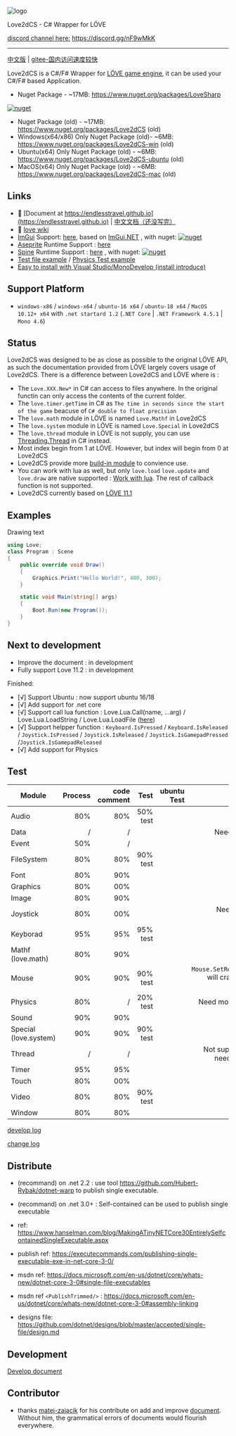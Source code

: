 
![logo](https://github.com/endlesstravel/Love2dCS/raw/master/img/logo.png "logo")

Love2dCS - C# Wrapper for LÖVE

[discord channel here:](https://discord.gg/nF9wMkK) https://discord.gg/nF9wMkK

---
[中文版](README-zh.md) | [gitee-国内访问速度较快](https://gitee.com/endlesstravel/love2dCS)

Love2dCS is a C#/F# Wrapper for [LÖVE game engine](https://love2d.org/), it can be used your C#/F# based Application.

* Nuget Package - ~17MB: https://www.nuget.org/packages/LoveSharp
<a href="https://www.nuget.org/packages/LoveSharp">
	<img src="https://img.shields.io/badge/nuget-LoveSharp%2011.0.51-blue" alt="nuget">
</a>

* Nuget Package (old) - ~17MB: https://www.nuget.org/packages/Love2dCS                                (old)
* Windows(x64/x86) Only Nuget Package  (old)- ~6MB: https://www.nuget.org/packages/Love2dCS-win       (old)
* Ubuntu(x64) Only Nuget Package (old) - ~6MB: https://www.nuget.org/packages/Love2dCS-ubuntu         (old)
* MacOS(x64) Only Nuget Package (old) - ~6MB: https://www.nuget.org/packages/Love2dCS-mac             (old)

Links
---
* 📃 [Document at https://endlesstravel.github.io](https://endlesstravel.github.io) | [中文文档（还没写完）](https://endlesstravel.gitee.io/lovesharpdocument/)
* 📕 [love wiki](https://love2d.org/wiki/love)
* [ImGui](https://github.com/ocornut/imgui) Support: [here](https://github.com/endlesstravel/DearLoveGUI), based on [ImGui.NET](https://github.com/mellinoe/ImGui.NET) , with nuget:
    <a href="https://www.nuget.org/packages/LoveSharp.Imgui"><img src="https://img.shields.io/badge/nuget-LoveSharp.Imgui-blue" alt="nuget"></a>
* [Aseprite](https://www.aseprite.org/) Runtime Support : [here](https://github.com/endlesstravel/LoveMetaSprite)
* [Spine](http://esotericsoftware.com/) Runtime Support : [here](https://github.com/endlesstravel/spine-lovecs) , with nuget:
    <a href="https://www.nuget.org/packages/LoveSharp.Spine"> <img src="https://img.shields.io/badge/nuget-LoveSharp.Spine-blue" alt="nuget"></a>
* [Test file example](csharp_src/Program.cs) / [Physics Test example](csharp_test/README.md)
* [Easy to install with Visual Studio/MonoDevelop (install introduce)](https://endlesstravel.github.io/#/tutorial/01.install)


Support Platform
---
* `windows-x86` / `windows-x64` / `ubuntu-16 x64` / `ubuntu-18 x64` / `MacOS 10.12+ x64` with `.net startard 1.2` (`.NET Core` | `.NET Framework 4.5.1`  | `Mono 4.6`)

Status
---
Love2dCS was designed to be as close as possible to the original LÖVE API, as such the documentation provided from LÖVE largely covers usage of Love2dCS. There is a difference between Love2dCS and LÖVE where is :

* The `Love.XXX.New*` in C# can access to files anywhere. In the original functin can only access the contents of the current folder.
* The `love.timer.getTime` in C# as `The time in seconds since the start of the game` beacuse of `C# double to float precision`
* The `love.math` module in LÖVE is named `Love.Mathf` in Love2dCS
* The `love.system` module in LÖVE is named `Love.Special` in Love2dCS
* The `love.thread` module in LÖVE is not supply, you can use [Threading.Thread](https://docs.microsoft.com/en-us/dotnet/api/system.threading.thread) in C# instead.
* Most index begin from 1 at LÖVE. However, but index will begin from 0 at Love2dCS
* Love2dCS provide more [build-in module](https://endlesstravel.github.io/#/module/build-in-module-index) to convience use.
* You can work with lua as well, but only `love.load` `love.update` and `love.draw` are native supported : [Work with lua](https://endlesstravel.github.io/#/tutorial/05.use-lua). The rest of callback function is not supported.
* Love2dCS currently based on [LÖVE 11.1](https://love2d.org/wiki/11.1)

Examples
---

Drawing text
``` C#
using Love;
class Program : Scene
{
    public override void Draw()
    {
        Graphics.Print("Hello World!", 400, 300);
    }

    static void Main(string[] args)
    {
        Boot.Run(new Program());
    }
}
```

Next to development
---
 - Improve the document : in development
 - Fully support Love 11.2 : in development

 Finished:
 - [√] Support Ubuntu : now support ubuntu 16/18
 - [√] Add support for .net core
 - [√] Support call lua function : Love.Lua.Call(name, ...arg) / Love.Lua.LoadString / Love.Lua.LoadFile ([here](https://endlesstravel.github.io/#/tutorial/05.use-lua))
 - [√] Support helpper function : `Keyboard.IsPressed` / `Keyboard.IsReleased` / `Joystick.IsPressed` / `Joystick.IsReleased` / `Joystick.IsGamepadPressed`  /`Joystick.IsGamepadReleased`
 - [√] Add support for Physics

Test
---
| Module                | Process | code comment   |     Test      |   ubuntu Test    | Remark         |
| ----------------------|--------:|---------------:|--------------:|----------------:| --------------:|
| Audio                 | 80%     |      80%       |  50% test     |                 |                |
| Data                  |   /     |        /       |               |                 | Need to binding               |
| Event                 | 50%     |        /       |               |                 |                |
| FileSystem            | 80%     |      80%       |  90% test     |                 | [detail](Module-devlop-log.md#filesystem)           |
| Font                  | 80%     |      90%       |               |                 |                |
| Graphics              | 80%     |      00%       |               |                 |                |
| Image                 | 80%     |      90%       |               |                 |                |
| Joystick              | 80%     |      00%       |               |                 | Need add code comment               |
| Keyborad              | 95%     |      95%       |   95% test    |                 | [detail](Module-devlop-log.md#keyboard)               |
| Mathf (love.math)     | 80%     |      90%       |               |                 |                |
| Mouse                 | 90%     |      90%       |   90% test    |                 | `Mouse.SetRelativeMode` will crash, need to repair               |
| Physics               | 80%     |        /       |   20% test    |                 | Need more [test case](csharp_test/README.md)     |
| Sound                 | 90%     |      90%       |               |                 |                |
| Special (love.system) | 90%     |      90%       |   90% test    |                 |                |
| Thread                |   /     |        /       |               |                 | Not supported / No need to support   |
| Timer                 | 95%     |      95%       |               |                 |                |
| Touch                 | 80%     |      00%       |               |                 |                |
| Video                 | 80%     |      80%       |   90% test    |                 |                |
| Window                | 80%     |      80%       |               |                 |                |

[develop log](Module-devlop-log.md)

[change log](changelog.txt)

Distribute
---
* (recommand) on .net 2.2  : use tool https://github.com/Hubert-Rybak/dotnet-warp to publish single executable.
* (recommand) on .net 3.0+ : Self-contained can be used to publish single executable

* ref: https://www.hanselman.com/blog/MakingATinyNETCore30EntirelySelfcontainedSingleExecutable.aspx
* publish ref: https://executecommands.com/publishing-single-executable-exe-in-net-core-3-0/
* msdn ref: https://docs.microsoft.com/en-us/dotnet/core/whats-new/dotnet-core-3-0#single-file-executables
* msdn ref `<PublishTrimmed/>` : https://docs.microsoft.com/en-us/dotnet/core/whats-new/dotnet-core-3-0#assembly-linking
* designs file: https://github.com/dotnet/designs/blob/master/accepted/single-file/design.md

Development
---
[Develop document](develop.md)

Contributor
---
* thanks [matej-zajacik](https://github.com/matej-zajacik) for his contribute on add and improve [document](https://github.com/endlesstravel/endlesstravel.github.io). Without him, the grammatical errors of documents would flourish everywhere.
